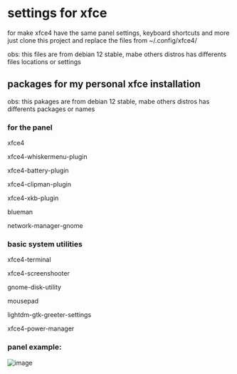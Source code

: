 # settings for xfce
for make xfce4 have the same panel settings, keyboard shortcuts and more just clone this project and replace the files from ~/.config/xfce4/

obs: this files are from debian 12 stable, mabe others distros has differents files locations or settings

## packages for my personal xfce installation
obs: this pakages are from debian 12 stable, mabe others distros has differents packages or names

### for the panel
xfce4

xfce4-whiskermenu-plugin

xfce4-battery-plugin

xfce4-clipman-plugin

xfce4-xkb-plugin

blueman

network-manager-gnome

### basic system utilities

xfce4-terminal

xfce4-screenshooter

gnome-disk-utility

mousepad

lightdm-gtk-greeter-settings

xfce4-power-manager

### panel example: 
![image](https://github.com/Thales-Coutinho/xfce-config/assets/79290513/92dd1eb0-a6bb-4639-9d9e-8eb73ff81d42)

